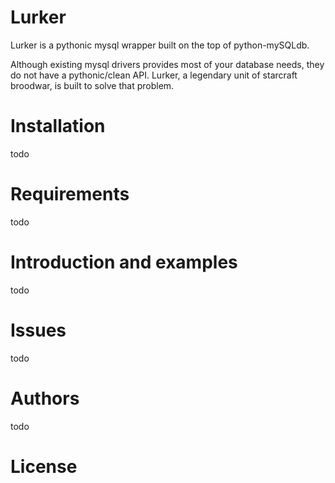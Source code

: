 Lurker
======
Lurker is a pythonic mysql wrapper built on the top of python-mySQLdb.

Although existing mysql drivers provides most of your database needs, they do not have a pythonic/clean API. Lurker, a legendary unit of starcraft broodwar, is built to solve
that problem.

Installation
======
todo

Requirements
======
todo

Introduction and examples
======
todo

Issues
======
todo

Authors
======
todo

License
======


